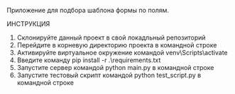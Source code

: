 Приложение для подбора шаблона формы по полям.

ИНСТРУКЦИЯ
1. Склонируйте данный проект в свой локадльный репозиторий
2. Перейдите в корневую директорию проекта в командной строке
3. Активируйте виртуальное окружение командой venv\Scripts\activate
4. Введите команду pip install -r .\requirements.txt 
5. Запустите сервер командой python main.py в командной строке
6. Запустите тестовый скрипт командой python test_script.py в командной строке

